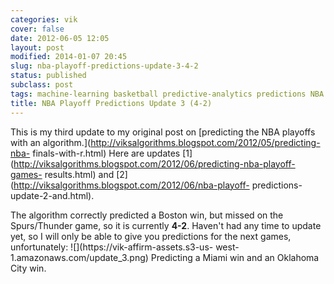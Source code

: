 ```yaml
---
categories: vik
cover: false
date: 2012-06-05 12:05
layout: post
modified: 2014-01-07 20:45
slug: nba-playoff-predictions-update-3-4-2
status: published
subclass: post
tags: machine-learning basketball predictive-analytics predictions NBA ggplot R
title: NBA Playoff Predictions Update 3 (4-2)
---
```


This is my third update to my original post on [predicting the NBA playoffs
with an algorithm.](http://viksalgorithms.blogspot.com/2012/05/predicting-nba-
finals-with-r.html) Here are updates
[1](http://viksalgorithms.blogspot.com/2012/06/predicting-nba-playoff-games-
results.html) and [2](http://viksalgorithms.blogspot.com/2012/06/nba-playoff-
predictions-update-2-and.html).  
  
The algorithm correctly predicted a Boston win, but missed on the
Spurs/Thunder game, so it is currently **4-2**. Haven't had any time to update
yet, so I will only be able to give you predictions for the next games,
unfortunately: ![](https://vik-affirm-assets.s3-us-
west-1.amazonaws.com/update_3.png) Predicting a Miami win and an Oklahoma City
win.